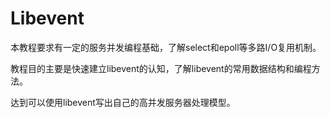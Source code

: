 # Libevent

本教程要求有一定的服务并发编程基础，了解select和epoll等多路I\/O复用机制。



教程目的主要是快速建立libevent的认知，了解libevent的常用数据结构和编程方法。



达到可以使用libevent写出自己的高并发服务器处理模型。



